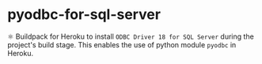 # pyodbc-for-sql-server
⚛️ Buildpack for Heroku to install `ODBC Driver 18 for SQL Server` during the project's build stage. This enables the use of python module `pyodbc` in Heroku.
